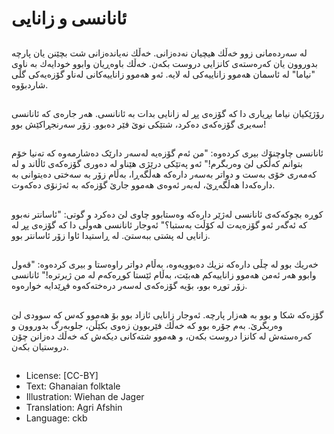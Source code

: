 # ئانانسی و زانایی

##
لە سەردەمانی زوو خەڵك هیچیان نەدەزانی. خەڵك نەیاندەزانی شت بچێنن یان پارچە بدوروون یان كەرەستەی كانزایی دروست بكەن. خەڵك باوەڕیان وابوو خودایەك بە ناوی "نیاما" لە ئاسمان هەموو زاناییەكی لە لایە. ئەو هەموو زاناییەكانی لەناو گۆزەیەكی گڵی شاردبۆوە.

##
رۆژێكیان نیاما بڕیاری دا كە گۆزەی پڕ لە زانایی بدات بە ئانانسی. هەر جارەی كە ئانانسی سەیری گۆزەكەی دەكرد، شتێكی نوێ فێر دەبوو. زۆر سەرنجڕاكێش بوو!

##
ئانانسی چاوچنۆك بیری كردەوە: "من ئەم گۆزەیە لەسەر دارێک دەشارمەوە كە تەنیا خۆم بتوانم كەڵكی لێ وەربگرم!" ئەو پەتێكی درێژی هێناو لە دەوری گۆزەكەی ئاڵاند و لە كەمەری خۆی بەست و دواتر بەسەر دارەكە هەڵگەڕا، بەڵام زۆر بە سەختی دەیتوانی بە دارەكەدا هەڵگەڕێ، لەبەر ئەوەی هەموو جارێ گۆزەكە بە ئەژنۆی دەكەوت.

##
كوڕە بچوكەكەی ئانانسی لەژێر دارەكە وەستابوو  چاوی لێ دەكرد و گوتی: "ئاسانتر نەبوو كە ئەگەر ئەو گۆزەیەت لە كۆڵت بەستبا؟" ئەوجار ئانانسی هەوڵی دا كە گۆزەی پڕ لە زانایی لە پشتی ببەستێ. لە ڕاستیدا ئاوا زۆر ئاسانتر بوو.

##
خەریك بوو لە چڵی دارەكە نزیك دەبوویەوە، بەڵام دواتر راوەستا و بیری كردەوە: "قەول وابوو هەر ئەمن هەموو زاناییەکم هەبێت، بەڵام ئێستا كوڕەكەم لە من ژیرترە!" ئانانسی زۆر توڕە بوو، بۆیە گۆزەكەی لەسەر درەختەكەوە فڕێدایە خوارەوە.

##
گۆزەكە شكا و بوو بە هەزار پارچە. ئەوجار زانایی ئازاد بوو بۆ هەموو كەس كە سوودی لێ وەربگرێ. بەم جۆرە بوو كە خەڵك فێربوون زەوی بكێڵن، جلوبەرگ بدوروون و كەرەستەش لە كانزا دروست بكەن، و هەموو شتەكانی دیكەش كە خەڵك دەزانن چۆن دروستیان بكەن.

##
* License: [CC-BY]
* Text: Ghanaian folktale
* Illustration: Wiehan de Jager
* Translation: Agri Afshin
* Language: ckb
